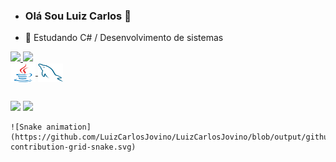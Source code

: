 -  ### Olá  Sou Luiz Carlos 👋
- 🌱 Estudando C# / Desenvolvimento de sistemas
  
 
<div>
  <a href="https://github.com/LuizCarlosJovino">
  <img height="180em" src="https://github-readme-stats.vercel.app/api?username=LuizCarlosJovino&show_icons=true&theme=highcontrast&include_all_commits=true&count_private=true"/>
  <img height="180em" src="https://github-readme-stats.vercel.app/api/top-langs/?username=LuizCarlosJovino&layout=compact&langs_count=7&theme=highcontrast"/>

  
</div>
  
   <img align="center" alt="Luiz-java" height="30" width="40" src="https://raw.githubusercontent.com/devicons/devicon/master/icons/java/java-original.svg">
  <img align="center" alt="Luiz-mysql" height="30" width="40" src="https://raw.githubusercontent.com/devicons/devicon/master/icons/mysql/mysql-original.svg">
  
</div>
  
  ##
  
  <div>
    <div> 
      
  <a href = "mailto:soares.lc90@gmail.com"><img src="https://img.shields.io/badge/-Gmail-%23333?style=for-the-badge&logo=gmail&logoColor=white" target="_blank"></a>
  <a href="https://www.linkedin.com/in/luiz-carlos-jovino-da-silva-9882ba153/" target="_blank"><img src="https://img.shields.io/badge/-LinkedIn-%230077B5?style=for-the-badge&logo=linkedin&logoColor=white" target="_blank"></a> 
       
      
    ![Snake animation](https://github.com/LuizCarlosJovino/LuizCarlosJovino/blob/output/github-contribution-grid-snake.svg)
       
  </div>
  
